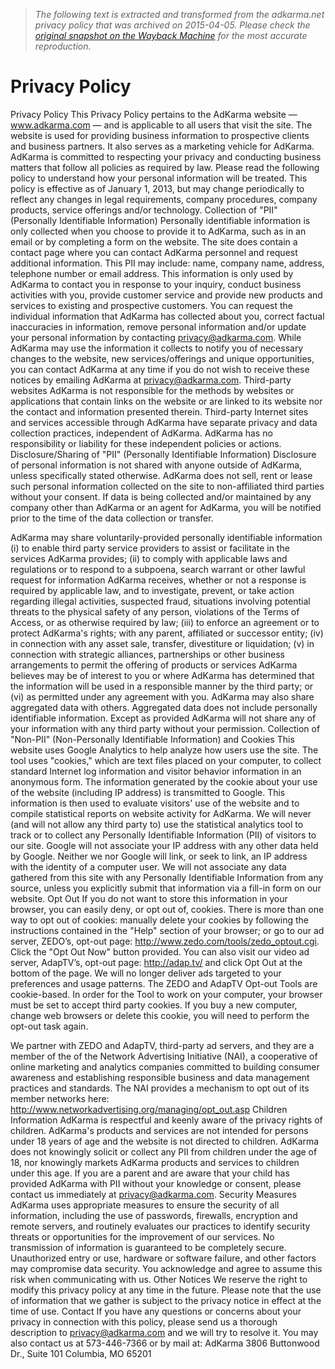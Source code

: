 > *The following text is extracted and transformed from the adkarma.net privacy policy that was archived on 2015-04-05. Please check the [original snapshot on the Wayback Machine](https://web.archive.org/web/20150405035308id_/http%3A//0034191.netsolhost.com/adkarma/AdKarma_PrivacyPolicy.pdf) for the most accurate reproduction.*

# Privacy Policy

Privacy Policy
This Privacy Policy pertains to the AdKarma website — www.adkarma.com — and is applicable to all
users that visit the site.
The website is used for providing business information to prospective clients and business partners. It
also serves as a marketing vehicle for AdKarma. AdKarma is committed to respecting your privacy and
conducting business matters that follow all policies as required by law. Please read the following policy
to understand how your personal information will be treated. This policy is effective as of January 1,
2013, but may change periodically to reflect any changes in legal requirements, company procedures,
company products, service offerings and/or technology.
Collection of "PII" (Personally Identifiable Information)
Personally identifiable information is only collected when you choose to provide it to AdKarma, such as
in an email or by completing a form on the website. The site does contain a contact page where you can
contact AdKarma personnel and request additional information. This PII may include: name, company
name, address, telephone number or email address. This information is only used by AdKarma to
contact you in response to your inquiry, conduct business activities with you, provide customer service
and provide new products and services to existing and prospective customers. You can request the
individual information that AdKarma has collected about you, correct factual inaccuracies in
information, remove personal information and/or update your personal information by contacting
privacy@adkarma.com. While AdKarma may use the information it collects to notify you of necessary
changes to the website, new services/offerings and unique opportunities, you can contact AdKarma at
any time if you do not wish to receive these notices by emailing AdKarma at privacy@adkarma.com.
Third-party websites
AdKarma is not responsible for the methods by websites or applications that contain links on the
website or are linked to its website nor the contact and information presented therein. Third-party
Internet sites and services accessible through AdKarma have separate privacy and data collection
practices, independent of AdKarma. AdKarma has no responsibility or liability for these independent
policies or actions.
Disclosure/Sharing of "PII" (Personally Identifiable Information)
Disclosure of personal information is not shared with anyone outside of AdKarma, unless specifically
stated otherwise. AdKarma does not sell, rent or lease such personal information collected on the site to
non-affiliated third parties without your consent. If data is being collected and/or maintained by any
company other than AdKarma or an agent for AdKarma, you will be notified prior to the time of the data
collection or transfer.


AdKarma may share voluntarily-provided personally identifiable information (i) to enable third party
service providers to assist or facilitate in the services AdKarma provides; (ii) to comply with applicable
laws and regulations or to respond to a subpoena, search warrant or other lawful request for
information AdKarma receives, whether or not a response is required by applicable law, and to
investigate, prevent, or take action regarding illegal activities, suspected fraud, situations involving
potential threats to the physical safety of any person, violations of the Terms of Access, or as otherwise
required by law; (iii) to enforce an agreement or to protect AdKarma's rights; with any parent, affiliated
or successor entity; (iv) in connection with any asset sale, transfer, divestiture or liquidation; (v) in
connection with strategic alliances, partnerships or other business arrangements to permit the offering
of products or services AdKarma believes may be of interest to you or where AdKarma has determined
that the information will be used in a responsible manner by the third party; or (vi) as permitted under
any agreement with you.
AdKarma may also share aggregated data with others. Aggregated data does not include personally
identifiable information. Except as provided AdKarma will not share any of your information with any
third party without your permission.
Collection of "Non-PII" (Non-Personally Identifiable Information) and Cookies
This website uses Google Analytics to help analyze how users use the site. The tool uses "cookies,"
which are text files placed on your computer, to collect standard Internet log information and visitor
behavior information in an anonymous form. The information generated by the cookie about your use
of the website (including IP address) is transmitted to Google. This information is then used to evaluate
visitors' use of the website and to compile statistical reports on website activity for AdKarma.
We will never (and will not allow any third party to) use the statistical analytics tool to track or to collect
any Personally Identifiable Information (PII) of visitors to our site. Google will not associate your IP
address with any other data held by Google. Neither we nor Google will link, or seek to link, an IP
address with the identity of a computer user. We will not associate any data gathered from this site with
any Personally Identifiable Information from any source, unless you explicitly submit that information
via a fill-in form on our website.
Opt Out
If you do not want to store this information in your browser, you can easily deny, or opt out of, cookies.
There is more than one way to opt out of cookies: manually delete your cookies by following the
instructions contained in the "Help" section of your browser; or go to our ad server, ZEDO’s, opt-out
page: http://www.zedo.com/tools/zedo_optout.cgi. Click the "Opt Out Now" button provided. You can
also visit our video ad server, AdapTV’s, opt-out page: http://adap.tv/ and click Opt Out at the bottom of
the page. We will no longer deliver ads targeted to your preferences and usage patterns. The ZEDO and
AdapTV Opt-out Tools are cookie-based. In order for the Tool to work on your computer, your browser
must be set to accept third party cookies. If you buy a new computer, change web browsers or delete
this cookie, you will need to perform the opt-out task again.


We partner with ZEDO and AdapTV, third-party ad servers, and they are a member of the of the
Network Advertising Initiative (NAI), a cooperative of online marketing and analytics companies
committed to building consumer awareness and establishing responsible business and data
management practices and standards. The NAI provides a mechanism to opt out of its member
networks here: http://www.networkadvertising.org/managing/opt_out.asp
Children Information
AdKarma is respectful and keenly aware of the privacy rights of children. AdKarma's products and
services are not intended for persons under 18 years of age and the website is not directed to children.
AdKarma does not knowingly solicit or collect any PII from children under the age of 18, nor knowingly
markets AdKarma products and services to children under this age. If you are a parent and are aware
that your child has provided AdKarma with PII without your knowledge or consent, please contact us
immediately at privacy@adkarma.com.
Security Measures
AdKarma uses appropriate measures to ensure the security of all information, including the use of
passwords, firewalls, encryption and remote servers, and routinely evaluates our practices to identify
security threats or opportunities for the improvement of our services. No transmission of information is
guaranteed to be completely secure. Unauthorized entry or use, hardware or software failure, and other
factors may compromise data security. You acknowledge and agree to assume this risk when
communicating with us.
Other Notices
We reserve the right to modify this privacy policy at any time in the future. Please note that the use of
information that we gather is subject to the privacy notice in effect at the time of use.
Contact
If you have any questions or concerns about your privacy in connection with this policy, please send us a
thorough description to privacy@adkarma.com and we will try to resolve it. You may also contact us at
573-446-7366 or by mail at:
AdKarma
3806 Buttonwood Dr., Suite 101
Columbia, MO 65201

